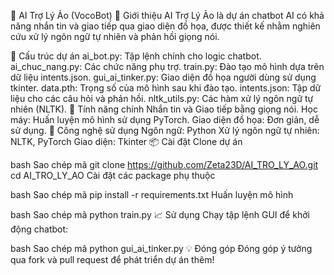 🤖 AI Trợ Lý Ảo (VocoBot)
📝 Giới thiệu
AI Trợ Lý Ảo là dự án chatbot AI có khả năng nhắn tin và giao tiếp qua giao diện đồ họa, được thiết kế nhằm nghiên cứu xử lý ngôn ngữ tự nhiên và phản hồi giọng nói.

📂 Cấu trúc dự án
ai_bot.py: Tập lệnh chính cho logic chatbot.
ai_chuc_nang.py: Các chức năng phụ trợ.
train.py: Đào tạo mô hình dựa trên dữ liệu intents.json.
gui_ai_tinker.py: Giao diện đồ họa người dùng sử dụng tkinter.
data.pth: Trọng số của mô hình sau khi đào tạo.
intents.json: Tập dữ liệu cho các câu hỏi và phản hồi.
nltk_utils.py: Các hàm xử lý ngôn ngữ tự nhiên (NLTK).
🚀 Tính năng chính
Nhắn tin và Giao tiếp bằng giọng nói.
Học máy: Huấn luyện mô hình sử dụng PyTorch.
Giao diện đồ họa: Đơn giản, dễ sử dụng.
🔧 Công nghệ sử dụng
Ngôn ngữ: Python
Xử lý ngôn ngữ tự nhiên: NLTK, PyTorch
Giao diện: Tkinter
📦 Cài đặt
Clone dự án

bash
Sao chép mã
git clone https://github.com/Zeta23D/AI_TRO_LY_AO.git
cd AI_TRO_LY_AO
Cài đặt các package phụ thuộc

bash
Sao chép mã
pip install -r requirements.txt
Huấn luyện mô hình

bash
Sao chép mã
python train.py
📈 Sử dụng
Chạy tập lệnh GUI để khởi động chatbot:

bash
Sao chép mã
python gui_ai_tinker.py
💡 Đóng góp
Đóng góp ý tưởng qua fork và pull request để phát triển dự án thêm!
